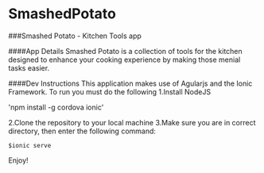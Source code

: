 SmashedPotato
=============

###Smashed Potato - Kitchen Tools app

####App Details
Smashed Potato is a collection of tools for the kitchen designed to enhance your cooking experience by making those menial tasks easier.

####Dev Instructions
This application makes use of Agularjs and the Ionic Framework. To run you must  do the following
1.Install NodeJS

'npm install -g cordova ionic'

2.Clone the repository to your local machine
3.Make sure you are in correct directory, then enter the following command:

`$ionic serve`

Enjoy!


